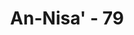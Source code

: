 ---
title: "An-Nisa' - 79"
no: 79
arabic_no: ٧٩
ayah: مَآ اَصَابَكَ مِنْ حَسَنَةٍ فَمِنَ اللّٰهِ ۖ وَمَآ اَصَابَكَ مِنْ سَيِّئَةٍ فَمِنْ نَّفْسِكَ ۗ وَاَرْسَلْنٰكَ لِلنَّاسِ رَسُوْلًا  ۗ وَكَفٰى بِاللّٰهِ شَهِيْدًا 
translation: "Kebajikan apa pun yang kamu peroleh, adalah dari sisi Allah, dan keburukan apa pun yang menimpamu, itu dari (kesalahan) dirimu sendiri. Kami mengutusmu (Muhammad) menjadi Rasul kepada (seluruh) manusia. Dan cukuplah Allah yang menjadi saksi."
tafsir: "Dari segi kesopanan bahwa sesuatu yang baik yang diperoleh seseorang hendaklah dikatakan datangnya dari Allah. Malapetaka yang menimpa seseorang itu hendaklah dikatakan datangnya dari dirinya sendiri, mungkin pula karena disebabkan kelalaiannya atau kelalaian orang lain apakah dia saudara, sahabat atau tetangga."
---
